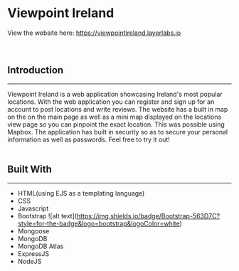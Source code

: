 # Viewpoint Ireland

View the website here:
https://viewpointireland.layerlabs.io
</br>
</br>
</br>
## Introduction
***
Viewpoint Ireland is a web application showcasing Ireland's most popular locations. With the web application you
can register and sign up for an account to post locations and write reviews. The website has a built in map on the on the main page as well as a mini map
displayed on the locations view page so you can pinpoint the exact location. This was possible using Mapbox. The application has built in security so as to secure your personal information as well as passwords. Feel free to try it out!
</br>
</br>

## Built With
***
* HTML(using EJS as a templating language)
* CSS
* Javascript
* Bootstrap !\[alt text\](https://img.shields.io/badge/Bootstrap-563D7C?style=for-the-badge&logo=bootstrap&logoColor=white)
* Mongoose
* MongoDB
* MongoDB Atlas
* ExpressJS
* NodeJS

